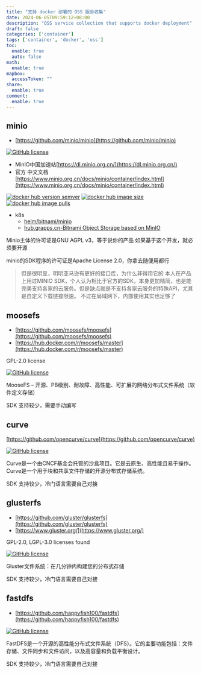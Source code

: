 ```yaml
---
title: "支持 docker 部署的 OSS 服务收集"
date: 2024-06-05T09:59:12+08:00
description: "OSS service collection that supports docker deployment"
draft: false
categories: ['container']
tags: ['container', 'docker', 'oss']
toc:
  enable: true
  auto: false
math:
  enable: true
mapbox:
  accessToken: ""
share:
  enable: true
comment:
  enable: true
---
```


## minio

- [https://github.com/minio/minio](https://github.com/minio/minio)

[![GitHub license](https://img.shields.io/github/license/minio/minio)](https://github.com/minio/minio)

- MinIO中国加速站[https://dl.minio.org.cn/](https://dl.minio.org.cn/)
- 官方 中文文档 [https://www.minio.org.cn/docs/minio/container/index.html](https://www.minio.org.cn/docs/minio/container/index.html)

[![docker hub version semver](https://img.shields.io/docker/v/minio/minio?sort=semver)](https://hub.docker.com/r/minio/minio/tags?page=1&ordering=last_updated)
[![docker hub image size](https://img.shields.io/docker/image-size/minio/minio)](https://hub.docker.com/r/minio/minio)
[![docker hub image pulls](https://img.shields.io/docker/pulls/minio/minio)](https://hub.docker.com/r/minio/minio/tags?page=1&ordering=last_updated)

- k8s
	- [helm/bitnami/minio](https://artifacthub.io/packages/helm/bitnami/minio)
	- [hub.grapps.cn-Bitnami Object Storage based on MinIO](https://hub.grapps.cn/marketplace/apps/877)

Minio主体的许可证是GNU AGPL v3，等于说你的产品 如果基于这个开发，就必须要开源

minio的SDK程序的许可证是Apache License 2.0，你拿去随便用都行

> 但是很明显，明明亚马逊有更好的接口库，为什么非得用它的
> 本人在产品上用过MINIO SDK，个人认为相比于官方的SDK，本身更加精简，也是能完美支持各家的云服务。但是缺点就是不支持各家云服务的特殊API，尤其是自定义下载链接限速。
> 不过在局域网下，内部使用其实也足够了

## moosefs

- [https://github.com/moosefs/moosefs](https://github.com/moosefs/moosefs)
- [https://hub.docker.com/r/moosefs/master](https://hub.docker.com/r/moosefs/master)

GPL-2.0 license

[![GitHub license](https://img.shields.io/github/license/moosefs/moosefs)](https://github.com/moosefs/moosefs)

MooseFS – 开源、PB级别、耐故障、高性能、可扩展的网络分布式文件系统（软件定义存储）

SDK 支持较少，需要手动编写

## curve

[https://github.com/opencurve/curve](https://github.com/opencurve/curve)

[![GitHub license](https://img.shields.io/github/license/opencurve/curve)](https://github.com/opencurve/curve)

Curve是一个由CNCF基金会托管的沙盒项目。它是云原生、高性能且易于操作。Curve是一个用于块和共享文件存储的开源分布式存储系统。

SDK 支持较少，冷门语言需要自己对接

## glusterfs

- [https://github.com/gluster/glusterfs](https://github.com/gluster/glusterfs)
- [https://www.gluster.org/](https://www.gluster.org/)

GPL-2.0, LGPL-3.0 licenses found

[![GitHub license](https://img.shields.io/github/license/gluster/gogfapi)](https://github.com/gluster/gogfapi)

Gluster文件系统：在几分钟内构建您的分布式存储

SDK 支持较少，冷门语言需要自己对接

## fastdfs

- [https://github.com/happyfish100/fastdfs](https://github.com/happyfish100/fastdfs)

[![GitHub license](https://img.shields.io/github/license/happyfish100/fastdfs)](https://github.com/happyfish100/fastdfs)

FastDFS是一个开源的高性能分布式文件系统（DFS）。它的主要功能包括：文件存储、文件同步和文件访问，以及高容量和负载平衡设计。

SDK 支持较少，冷门语言需要自己对接